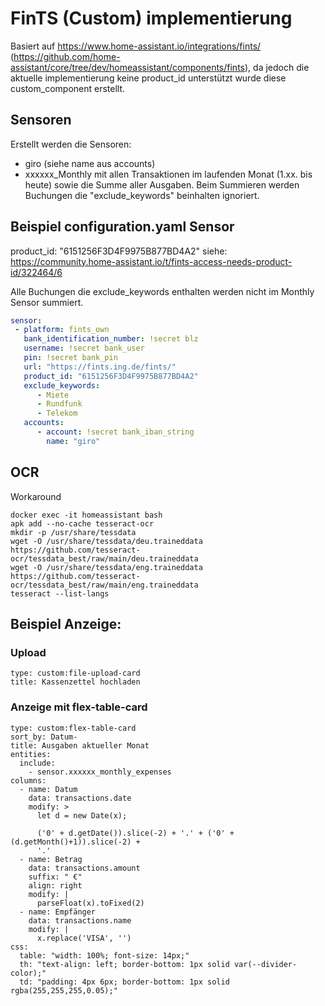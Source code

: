 # FinTS (Custom) implementierung
Basiert auf https://www.home-assistant.io/integrations/fints/ (https://github.com/home-assistant/core/tree/dev/homeassistant/components/fints), 
da jedoch die aktuelle implementierung keine product_id unterstützt wurde diese custom_component erstellt. 

## Sensoren

Erstellt werden die Sensoren:
- giro (siehe name aus accounts)
- xxxxxx_Monthly mit allen Transaktionen im laufenden Monat (1.xx. bis heute) sowie die Summe aller Ausgaben.
  Beim Summieren werden Buchungen die  "exclude_keywords" beinhalten ignoriert.

## Beispiel configuration.yaml Sensor

product_id: "6151256F3D4F9975B877BD4A2" siehe: https://community.home-assistant.io/t/fints-access-needs-product-id/322464/6

Alle Buchungen die exclude_keywords enthalten werden nicht im Monthly Sensor summiert. 

```yaml
sensor:
 - platform: fints_own
   bank_identification_number: !secret blz
   username: !secret bank_user
   pin: !secret bank_pin
   url: "https://fints.ing.de/fints/"
   product_id: "6151256F3D4F9975B877BD4A2"
   exclude_keywords:
      - Miete
      - Rundfunk
      - Telekom
   accounts:
      - account: !secret bank_iban_string
        name: "giro"
```

## OCR
Workaround
```
docker exec -it homeassistant bash
apk add --no-cache tesseract-ocr
mkdir -p /usr/share/tessdata
wget -O /usr/share/tessdata/deu.traineddata https://github.com/tesseract-ocr/tessdata_best/raw/main/deu.traineddata
wget -O /usr/share/tessdata/eng.traineddata https://github.com/tesseract-ocr/tessdata_best/raw/main/eng.traineddata
tesseract --list-langs
```


## Beispiel Anzeige:

### Upload
```
type: custom:file-upload-card
title: Kassenzettel hochladen
```
### Anzeige mit flex-table-card
```
type: custom:flex-table-card
sort_by: Datum-
title: Ausgaben aktueller Monat
entities:
  include:
    - sensor.xxxxxx_monthly_expenses
columns:
  - name: Datum
    data: transactions.date
    modify: >
      let d = new Date(x);

      ('0' + d.getDate()).slice(-2) + '.' + ('0' + (d.getMonth()+1)).slice(-2) +
      '.'
  - name: Betrag
    data: transactions.amount
    suffix: " €"
    align: right
    modify: |
      parseFloat(x).toFixed(2)
  - name: Empfänger
    data: transactions.name
    modify: |
      x.replace('VISA', '')
css:
  table: "width: 100%; font-size: 14px;"
  th: "text-align: left; border-bottom: 1px solid var(--divider-color);"
  td: "padding: 4px 6px; border-bottom: 1px solid rgba(255,255,255,0.05);"

```
